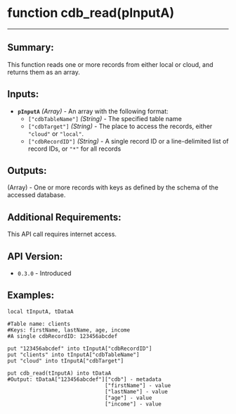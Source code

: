 # function cdb_read(pInputA)
---
## Summary:
This function reads one or more records from either local or cloud, and returns them as an array.

## Inputs:
* **`pInputA`** *(Array)* - An array with the following format:
    * `["cdbTableName"]` *(String)* - The specified table name
    * `["cdbTarget"]` *(String)* - The place to access the records, either `"cloud"` or `"local"`.
    * `["cdbRecordID"]` *(String)* - A single record ID or a line-delimited list of record IDs, or `"*"` for all records
    
## Outputs:
(Array) - One or more records with keys as defined by the schema of the accessed database. 

## Additional Requirements:
This API call requires internet access.

## API Version:
* `0.3.0` - Introduced

## Examples:
```
local tInputA, tDataA

#Table name: clients
#Keys: firstName, lastName, age, income
#A single cdbRecordID: 123456abcdef

put "123456abcdef" into tInputA["cdbRecordID"]
put "clients" into tInputA["cdbTableName"]
put "cloud" into tInputA["cdbTarget"]
    
put cdb_read(tInputA) into tDataA
#Output: tDataA["123456abcdef"]["cdb"] - metadata
							   ["firstName"] - value
							   ["lastName"] - value
							   ["age"] - value
							   ["income"] - value
```
